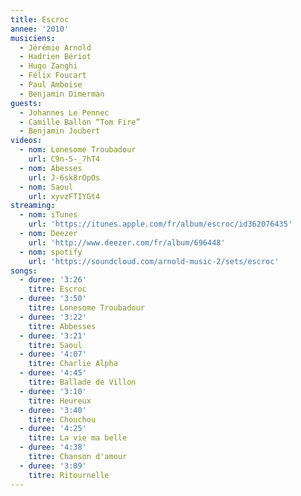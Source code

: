 ```yaml
---
title: Escroc
annee: '2010'
musiciens:
  - Jérémie Arnold
  - Hadrien Bériot
  - Hugo Zanghi
  - Félix Foucart
  - Paul Amboise
  - Benjamin Dimerman
guests:
  - Johannes Le Pennec
  - Camille Ballon “Tom Fire”
  - Benjamin Joubert
videos:
  - nom: Lonesome Troubadour
    url: C9n-5-_7hT4
  - nom: Abesses
    url: J-6sk8rOpOs
  - nom: Saoul
    url: xyvzFTIYGt4
streaming:
  - nom: iTunes
    url: 'https://itunes.apple.com/fr/album/escroc/id362076435'
  - nom: Deezer
    url: 'http://www.deezer.com/fr/album/696448'
  - nom: spotify
    url: 'https://soundcloud.com/arnold-music-2/sets/escroc'
songs:
  - duree: '3:26'
    titre: Escroc
  - duree: '3:50'
    titre: Lonesome Troubadour
  - duree: '3:22'
    titre: Abbesses
  - duree: '3:21'
    titre: Saoul
  - duree: '4:07'
    titre: Charlie Alpha
  - duree: '4:45'
    titre: Ballade de Villon
  - duree: '3:10'
    titre: Heureux
  - duree: '3:40'
    titre: Chouchou
  - duree: '4:25'
    titre: La vie ma belle
  - duree: '4:38'
    titre: Chanson d'amour
  - duree: '3:09'
    titre: Ritournelle
---
```


